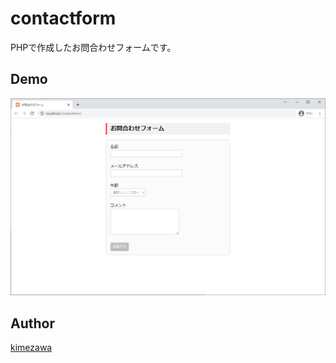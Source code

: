 contactform
====

PHPで作成したお問合わせフォームです。

## Demo

![](demo.png)

## Author

[kimezawa](https://github.com/kimezawa)